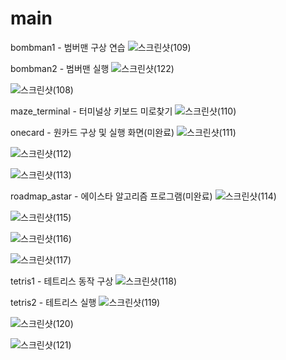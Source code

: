 # main

bombman1 - 범버맨 구상 연습
![스크린샷(109)](https://user-images.githubusercontent.com/98440594/190558213-1348d0de-89ce-4645-9f80-57af55093301.png)

bombman2 - 범버맨 실행
![스크린샷(122)](https://user-images.githubusercontent.com/98440594/190558194-c2213470-f44a-4272-8eae-d88fbe4d897c.png)

![스크린샷(108)](https://user-images.githubusercontent.com/98440594/190558161-21d541d3-57ae-405f-9eda-1ce11d748d78.png)

maze_terminal - 터미널상 키보드 미로찾기
![스크린샷(110)](https://user-images.githubusercontent.com/98440594/190558247-271382ba-ffb1-4282-bb95-dc531cf48e99.png)

onecard - 원카드 구상 및 실행 화면(미완료)
![스크린샷(111)](https://user-images.githubusercontent.com/98440594/190558251-37b6cf4c-5199-48af-888e-8ff54ce57941.png)

![스크린샷(112)](https://user-images.githubusercontent.com/98440594/190558252-7096851a-59aa-4344-9449-7cd424336d97.png)

![스크린샷(113)](https://user-images.githubusercontent.com/98440594/190558254-94877848-3864-4132-b6d7-37a5c1dfb32e.png)

roadmap_astar - 에이스타 알고리즘 프로그램(미완료)
![스크린샷(114)](https://user-images.githubusercontent.com/98440594/190558257-8981771f-1e1a-4c44-a898-296eb9a540e4.png)

![스크린샷(115)](https://user-images.githubusercontent.com/98440594/190558260-eb93b15d-58c0-4188-a49a-dbd4e7ef2aff.png)

![스크린샷(116)](https://user-images.githubusercontent.com/98440594/190558262-298f4968-b240-4308-bbe9-d55f2d7e0d8a.png)

![스크린샷(117)](https://user-images.githubusercontent.com/98440594/190558264-636b01a1-b30a-4cc8-b0a8-b43ed9583a4f.png)

tetris1 - 테트리스 동작 구상
![스크린샷(118)](https://user-images.githubusercontent.com/98440594/190558267-cf4ccaa8-8536-45c8-b95e-338658103ebc.png)

tetris2 - 테트리스 실행
![스크린샷(119)](https://user-images.githubusercontent.com/98440594/190558271-ab8870c8-b6a9-471e-8697-e6042db0b363.png)

![스크린샷(120)](https://user-images.githubusercontent.com/98440594/190558274-7915f706-8b12-410e-a48f-e0445ad81d76.png)

![스크린샷(121)](https://user-images.githubusercontent.com/98440594/190558275-fd7a4f5d-a25d-45f9-8e6f-2a69084f6c29.png)
